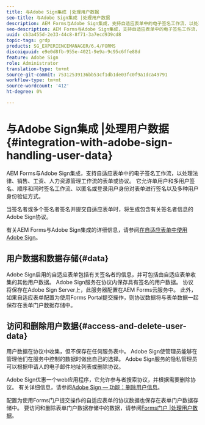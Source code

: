 ```yaml
---
title: 与Adobe Sign集成 |处理用户数据
seo-title: 与Adobe Sign集成 |处理用户数据
description: AEM Forms与Adobe Sign集成，支持自适应表单中的电子签名工作流，以处理法律、销售、工资、人力资源管理工作流的表单或协议。 深入挖掘用户数据、数据存储以及访问和删除用户数据。
seo-description: AEM Forms与Adobe Sign集成，支持自适应表单中的电子签名工作流，以处理法律、销售、工资、人力资源管理工作流的表单或协议。 深入挖掘用户数据、数据存储以及访问和删除用户数据。
uuid: cb3a455d-2e33-44c8-8f71-3a7ecd939cd8
topic-tags: grdp
products: SG_EXPERIENCEMANAGER/6.4/FORMS
discoiquuid: e9e0d8fb-955e-4021-9e9a-9c95c6ffe88d
feature: Adobe Sign
role: Administrator
translation-type: tm+mt
source-git-commit: 75312539136bb53cf1db1de03fc0f9a1dca49791
workflow-type: tm+mt
source-wordcount: '412'
ht-degree: 0%

---
```



# 与Adobe Sign集成 |处理用户数据{#integration-with-adobe-sign-handling-user-data}

AEM Forms与Adobe Sign集成，支持自适应表单中的电子签名工作流，以处理法律、销售、工资、人力资源管理工作流的表单或协议。 它允许单用户和多用户签名、顺序和同时签名工作流、以匿名或登录用户身份对表单进行签名以及多种用户身份验证方式。

当签名者或多个签名者签名并提交自适应表单时，将生成包含有关签名者信息的Adobe Sign协议。

有关AEM Forms与Adobe Sign集成的详细信息，请参阅[在自适应表单中使用Adobe Sign](/help/forms/using/working-with-adobe-sign.md)。

## 用户数据和数据存储{#data}

Adobe Sign启用的自适应表单包括有关签名者的信息，并可包括由自适应表单收集的其他用户数据。 Adobe Sign服务在协议内保存具有签名的用户数据。 协议将保存在Adobe Sign Server上，此服务器配置在AEM Forms云服务中。 此外，如果自适应表单配置为使用Forms Portal提交操作，则协议数据将与表单数据一起保存在表单门户数据存储中。

## 访问和删除用户数据{#access-and-delete-user-data}

用户数据在协议中收集，但不保存在任何服务表中。 Adobe Sign使管理员能够在管理他们在服务中控制的数据时做出自己的选择。 Adobe Sign服务的隐私管理员可以根据申请人的电子邮件地址列表或删除协议。

Adobe Sign优惠一个web应用程序，它允许参与者搜索协议，并根据需要删除协议。 有关详细信息，请参阅[Adobe Sign — 功能：删除用户信息](https://helpx.adobe.com/sign/help/adobesign_gdpr_user_deletion.html)。

配置为使用Forms门户提交操作的自适应表单的协议数据也保存在表单门户数据存储中。 要访问和删除表单门户数据存储中的数据，请参阅[Forms门户 |处理用户数据](/help/forms/using/forms-portal-handling-user-data.md)。
